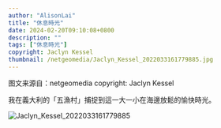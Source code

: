 ```yaml
---
author: "AlisonLai"
title: "休息時光"
date: 2024-02-20T09:10:08+0800
description: ""
tags: ["休息時光"]
copyright: Jaclyn Kessel
thumbnail: /netgeomedia/Jaclyn_Kessel_2022033161779885.jpg
---
```

图文来源自：netgeomedia  copyright: Jaclyn Kessel

我在義大利的「五漁村」捕捉到這一大一小在海邊放鬆的愉快時光。

![Jaclyn_Kessel_2022033161779885](/netgeomedia/Jaclyn_Kessel_2022033161779885.jpg)